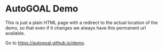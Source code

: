 # AutoGOAL Demo

This is just a plain HTML page with a redirect to the actual location of the demo, so that even if it changes we always have this permanent url available.

Go to https://autogoal.github.io/demo.
